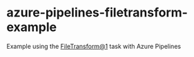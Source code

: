# azure-pipelines-filetransform-example

Example using the [FileTransform@1](https://learn.microsoft.com/azure/devops/pipelines/tasks/reference/file-transform-v1?view=azure-pipelines&WT.mc_id=DOP-MVP-5001655) task with Azure Pipelines
